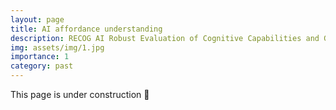 ```yaml
---
layout: page
title: AI affordance understanding
description: RECOG AI Robust Evaluation of Cognitive Capabilities and Generality in Artificial Intelligence. 
img: assets/img/1.jpg
importance: 1
category: past
---
```

This page is under construction :construction: